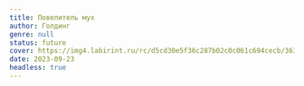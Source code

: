 ```yaml
---
title: Повелитель мух
author: Голдинг
genre: null
status: future
cover: https://img4.labirint.ru/rc/d5cd30e5f36c287b02c0c061c694cecb/363x561q80/books43/420218/cover.png?1612956310
date: 2023-09-23
headless: true
---
```


